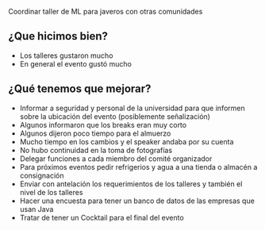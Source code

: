 Coordinar taller de ML para javeros con otras comunidades
## ¿Que hicimos bien?
* Los talleres gustaron mucho
* En general el evento gustó mucho
## ¿Qué tenemos que mejorar?
* Informar a seguridad y personal de la universidad para que informen sobre la ubicación del evento (posiblemente señalización)
* Algunos informaron que los breaks eran muy corto
* Algunos dijeron poco tiempo para el almuerzo
* Mucho tiempo en los cambios y el speaker andaba por su cuenta
* No hubo continuidad en la toma de fotografías
* Delegar funciones a cada miembro del comité organizador
* Para próximos eventos pedir refrigerios y agua a una tienda o almacén a consignación
* Enviar con antelación los requerimientos de los talleres y también el nivel de los talleres
* Hacer una encuesta para tener un banco de datos de las empresas que usan Java
* Tratar de tener un Cocktail para el final del evento
